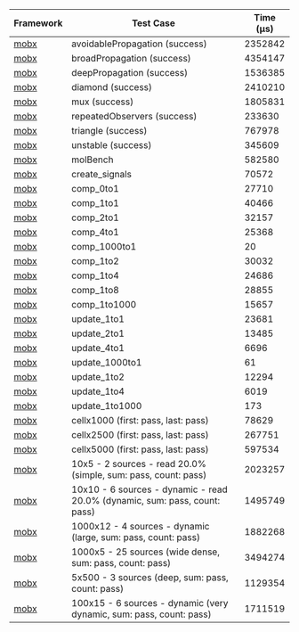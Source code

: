 | Framework | Test Case | Time (μs) |
| --- | --- | --- |
| [mobx](https://github.com/mobxjs/mobx.dart) | avoidablePropagation (success) | 2352842 |
| [mobx](https://github.com/mobxjs/mobx.dart) | broadPropagation (success) | 4354147 |
| [mobx](https://github.com/mobxjs/mobx.dart) | deepPropagation (success) | 1536385 |
| [mobx](https://github.com/mobxjs/mobx.dart) | diamond (success) | 2410210 |
| [mobx](https://github.com/mobxjs/mobx.dart) | mux (success) | 1805831 |
| [mobx](https://github.com/mobxjs/mobx.dart) | repeatedObservers (success) | 233630 |
| [mobx](https://github.com/mobxjs/mobx.dart) | triangle (success) | 767978 |
| [mobx](https://github.com/mobxjs/mobx.dart) | unstable (success) | 345609 |
| [mobx](https://github.com/mobxjs/mobx.dart) | molBench | 582580 |
| [mobx](https://github.com/mobxjs/mobx.dart) | create_signals | 70572 |
| [mobx](https://github.com/mobxjs/mobx.dart) | comp_0to1 | 27710 |
| [mobx](https://github.com/mobxjs/mobx.dart) | comp_1to1 | 40466 |
| [mobx](https://github.com/mobxjs/mobx.dart) | comp_2to1 | 32157 |
| [mobx](https://github.com/mobxjs/mobx.dart) | comp_4to1 | 25368 |
| [mobx](https://github.com/mobxjs/mobx.dart) | comp_1000to1 | 20 |
| [mobx](https://github.com/mobxjs/mobx.dart) | comp_1to2 | 30032 |
| [mobx](https://github.com/mobxjs/mobx.dart) | comp_1to4 | 24686 |
| [mobx](https://github.com/mobxjs/mobx.dart) | comp_1to8 | 28855 |
| [mobx](https://github.com/mobxjs/mobx.dart) | comp_1to1000 | 15657 |
| [mobx](https://github.com/mobxjs/mobx.dart) | update_1to1 | 23681 |
| [mobx](https://github.com/mobxjs/mobx.dart) | update_2to1 | 13485 |
| [mobx](https://github.com/mobxjs/mobx.dart) | update_4to1 | 6696 |
| [mobx](https://github.com/mobxjs/mobx.dart) | update_1000to1 | 61 |
| [mobx](https://github.com/mobxjs/mobx.dart) | update_1to2 | 12294 |
| [mobx](https://github.com/mobxjs/mobx.dart) | update_1to4 | 6019 |
| [mobx](https://github.com/mobxjs/mobx.dart) | update_1to1000 | 173 |
| [mobx](https://github.com/mobxjs/mobx.dart) | cellx1000 (first: pass, last: pass) | 78629 |
| [mobx](https://github.com/mobxjs/mobx.dart) | cellx2500 (first: pass, last: pass) | 267751 |
| [mobx](https://github.com/mobxjs/mobx.dart) | cellx5000 (first: pass, last: pass) | 597534 |
| [mobx](https://github.com/mobxjs/mobx.dart) | 10x5 - 2 sources - read 20.0% (simple, sum: pass, count: pass) | 2023257 |
| [mobx](https://github.com/mobxjs/mobx.dart) | 10x10 - 6 sources - dynamic - read 20.0% (dynamic, sum: pass, count: pass) | 1495749 |
| [mobx](https://github.com/mobxjs/mobx.dart) | 1000x12 - 4 sources - dynamic (large, sum: pass, count: pass) | 1882268 |
| [mobx](https://github.com/mobxjs/mobx.dart) | 1000x5 - 25 sources (wide dense, sum: pass, count: pass) | 3494274 |
| [mobx](https://github.com/mobxjs/mobx.dart) | 5x500 - 3 sources (deep, sum: pass, count: pass) | 1129354 |
| [mobx](https://github.com/mobxjs/mobx.dart) | 100x15 - 6 sources - dynamic (very dynamic, sum: pass, count: pass) | 1711519 |
